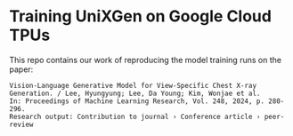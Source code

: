 # Training UniXGen on Google Cloud TPUs

This repo contains our work of reproducing the model training runs on the paper:

```
Vision-Language Generative Model for View-Specific Chest X-ray Generation. / Lee, Hyungyung; Lee, Da Young; Kim, Wonjae et al.
In: Proceedings of Machine Learning Research, Vol. 248, 2024, p. 280-296.
Research output: Contribution to journal › Conference article › peer-review
```
